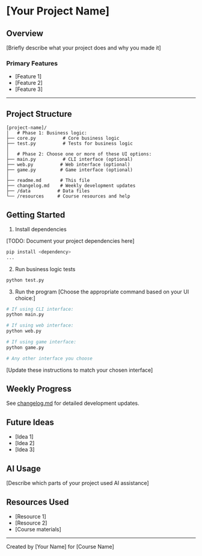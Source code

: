 # [Your Project Name]

## Overview

[Briefly describe what your project does and why you made it]

### Primary Features

- [Feature 1]
- [Feature 2]
- [Feature 3]

---

## Project Structure

```
[project-name]/
│   # Phase 1: Business logic:
├── core.py          # Core business logic
├── test.py          # Tests for business logic
│
│   # Phase 2: Choose one or more of these UI options:
├── main.py          # CLI interface (optional)
├── web.py          # Web interface (optional)
├── game.py         # Game interface (optional)
│
├── readme.md       # This file
├── changelog.md    # Weekly development updates
├── /data          # Data files
└── /resources     # Course resources and help
```

## Getting Started

1. Install dependencies

[TODO: Document your project dependencies here]

```bash
pip install <dependency>
...
```

2. Run business logic tests

```bash
python test.py
```

3. Run the program
   [Choose the appropriate command based on your UI choice:]

```bash
# If using CLI interface:
python main.py

# If using web interface:
python web.py

# If using game interface:
python game.py

# Any other interface you choose

```

[Update these instructions to match your chosen interface]

## Weekly Progress

See [changelog.md](changelog.md) for detailed development updates.

## Future Ideas

- [Idea 1]
- [Idea 2]
- [Idea 3]

## AI Usage

[Describe which parts of your project used AI assistance]

## Resources Used

- [Resource 1]
- [Resource 2]
- [Course materials]

---

Created by [Your Name] for [Course Name]
